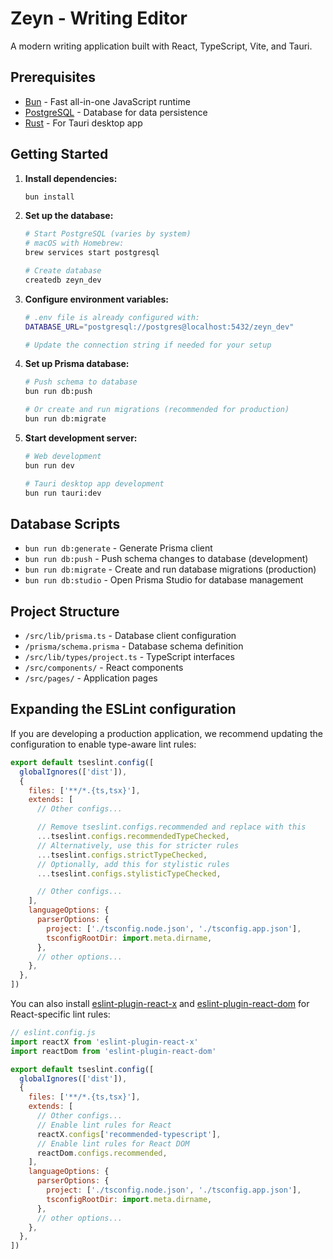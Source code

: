 # Zeyn - Writing Editor

A modern writing application built with React, TypeScript, Vite, and Tauri.

## Prerequisites

- [Bun](https://bun.sh/) - Fast all-in-one JavaScript runtime
- [PostgreSQL](https://www.postgresql.org/) - Database for data persistence
- [Rust](https://www.rust-lang.org/) - For Tauri desktop app

## Getting Started

1. **Install dependencies:**
   ```bash
   bun install
   ```

2. **Set up the database:**
   ```bash
   # Start PostgreSQL (varies by system)
   # macOS with Homebrew:
   brew services start postgresql
   
   # Create database
   createdb zeyn_dev
   ```

3. **Configure environment variables:**
   ```bash
   # .env file is already configured with:
   DATABASE_URL="postgresql://postgres@localhost:5432/zeyn_dev"
   
   # Update the connection string if needed for your setup
   ```

4. **Set up Prisma database:**
   ```bash
   # Push schema to database
   bun run db:push
   
   # Or create and run migrations (recommended for production)
   bun run db:migrate
   ```

5. **Start development server:**
   ```bash
   # Web development
   bun run dev
   
   # Tauri desktop app development
   bun run tauri:dev
   ```

## Database Scripts

- `bun run db:generate` - Generate Prisma client
- `bun run db:push` - Push schema changes to database (development)
- `bun run db:migrate` - Create and run database migrations (production)
- `bun run db:studio` - Open Prisma Studio for database management

## Project Structure

- `/src/lib/prisma.ts` - Database client configuration
- `/prisma/schema.prisma` - Database schema definition
- `/src/lib/types/project.ts` - TypeScript interfaces
- `/src/components/` - React components
- `/src/pages/` - Application pages

## Expanding the ESLint configuration

If you are developing a production application, we recommend updating the configuration to enable type-aware lint rules:

```js
export default tseslint.config([
  globalIgnores(['dist']),
  {
    files: ['**/*.{ts,tsx}'],
    extends: [
      // Other configs...

      // Remove tseslint.configs.recommended and replace with this
      ...tseslint.configs.recommendedTypeChecked,
      // Alternatively, use this for stricter rules
      ...tseslint.configs.strictTypeChecked,
      // Optionally, add this for stylistic rules
      ...tseslint.configs.stylisticTypeChecked,

      // Other configs...
    ],
    languageOptions: {
      parserOptions: {
        project: ['./tsconfig.node.json', './tsconfig.app.json'],
        tsconfigRootDir: import.meta.dirname,
      },
      // other options...
    },
  },
])
```

You can also install [eslint-plugin-react-x](https://github.com/Rel1cx/eslint-react/tree/main/packages/plugins/eslint-plugin-react-x) and [eslint-plugin-react-dom](https://github.com/Rel1cx/eslint-react/tree/main/packages/plugins/eslint-plugin-react-dom) for React-specific lint rules:

```js
// eslint.config.js
import reactX from 'eslint-plugin-react-x'
import reactDom from 'eslint-plugin-react-dom'

export default tseslint.config([
  globalIgnores(['dist']),
  {
    files: ['**/*.{ts,tsx}'],
    extends: [
      // Other configs...
      // Enable lint rules for React
      reactX.configs['recommended-typescript'],
      // Enable lint rules for React DOM
      reactDom.configs.recommended,
    ],
    languageOptions: {
      parserOptions: {
        project: ['./tsconfig.node.json', './tsconfig.app.json'],
        tsconfigRootDir: import.meta.dirname,
      },
      // other options...
    },
  },
])
```
